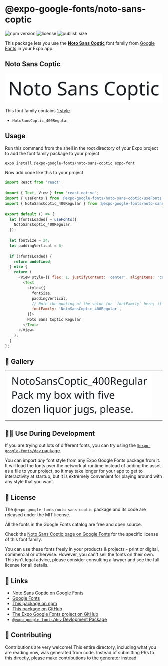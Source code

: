 # @expo-google-fonts/noto-sans-coptic

![npm version](https://flat.badgen.net/npm/v/@expo-google-fonts/noto-sans-coptic)
![license](https://flat.badgen.net/github/license/expo/google-fonts)
![publish size](https://flat.badgen.net/packagephobia/install/@expo-google-fonts/noto-sans-coptic)

This package lets you use the [**Noto Sans Coptic**](https://fonts.google.com/specimen/Noto+Sans+Coptic) font family from [Google Fonts](https://fonts.google.com/) in your Expo app.

## Noto Sans Coptic

![Noto Sans Coptic](./font-family.png)

This font family contains [1 style](#-gallery).

- `NotoSansCoptic_400Regular`

## Usage

Run this command from the shell in the root directory of your Expo project to add the font family package to your project
```sh
expo install @expo-google-fonts/noto-sans-coptic expo-font
```

Now add code like this to your project
```js
import React from 'react';

import { Text, View } from 'react-native';
import { useFonts } from '@expo-google-fonts/noto-sans-coptic/useFonts';
import { NotoSansCoptic_400Regular } from '@expo-google-fonts/noto-sans-coptic/400Regular';

export default () => {
  let [fontsLoaded] = useFonts({
    NotoSansCoptic_400Regular,
  });

  let fontSize = 24;
  let paddingVertical = 6;

  if (!fontsLoaded) {
    return undefined;
  } else {
    return (
      <View style={{ flex: 1, justifyContent: 'center', alignItems: 'center' }}>
        <Text
          style={{
            fontSize,
            paddingVertical,
            // Note the quoting of the value for `fontFamily` here; it expects a string!
            fontFamily: 'NotoSansCoptic_400Regular',
          }}>
          Noto Sans Coptic Regular
        </Text>
      </View>
    );
  }
};

```

## 🔡 Gallery


||||
|-|-|-|
|![NotoSansCoptic_400Regular](./NotoSansCoptic_400Regular.ttf.png)||||


## 👩‍💻 Use During Development

If you are trying out lots of different fonts, you can try using the [`@expo-google-fonts/dev` package](https://github.com/expo/google-fonts/tree/master/font-packages/dev#readme).

You can import *any* font style from any Expo Google Fonts package from it. It will load the fonts
over the network at runtime instead of adding the asset as a file to your project, so it may take longer
for your app to get to interactivity at startup, but it is extremely convenient
for playing around with any style that you want.

## 📖 License

The `@expo-google-fonts/noto-sans-coptic` package and its code are released under the MIT license.

All the fonts in the Google Fonts catalog are free and open source.

Check the [Noto Sans Coptic page on Google Fonts](https://fonts.google.com/specimen/Noto+Sans+Coptic) for the specific license of this font family.

You can use these fonts freely in your products & projects - print or digital, commercial or otherwise. However, you can't sell the fonts on their own. This isn't legal advice, please consider consulting a lawyer and see the full license for all details.

## 🔗 Links

- [Noto Sans Coptic on Google Fonts](https://fonts.google.com/specimen/Noto+Sans+Coptic)
- [Google Fonts](https://fonts.google.com/)
- [This package on npm](https://www.npmjs.com/package/@expo-google-fonts/noto-sans-coptic)
- [This package on GitHub](https://github.com/expo/google-fonts/tree/master/font-packages/noto-sans-coptic)
- [The Expo Google Fonts project on GitHub](https://github.com/expo/google-fonts)
- [`@expo-google-fonts/dev` Devlopment Package](https://github.com/expo/google-fonts/tree/master/font-packages/dev)

## 🤝 Contributing

Contributions are very welcome! This entire directory, including what you are reading now, was generated from code. Instead of submitting PRs to this directly, please make contributions to [the generator](https://github.com/expo/google-fonts/tree/master/packages/generator) instead.

